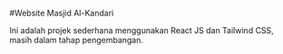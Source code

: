 #Website Masjid Al-Kandari

Ini adalah projek sederhana menggunakan React JS dan Tailwind CSS, masih dalam tahap pengembangan.

